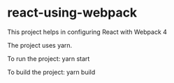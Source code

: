 # react-using-webpack

This project helps in configuring React with Webpack 4

The project uses yarn.


To run the project:
  yarn start
  
 To build the project:
    yarn build
